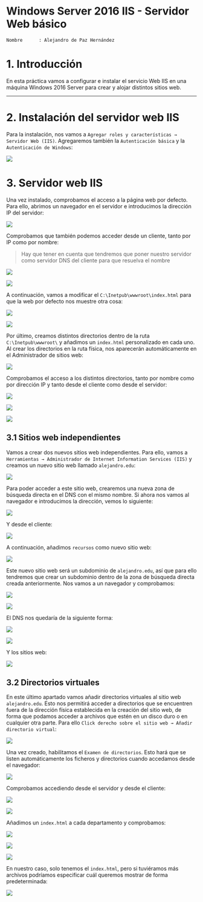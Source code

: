 # Windows Server 2016 IIS - Servidor Web básico

```
Nombre      : Alejandro de Paz Hernández

```

# 1. Introducción

En esta práctica vamos a configurar e instalar el servicio Web IIS en una máquina Windows 2016 Server para crear y alojar distintos sitios web.

---

# 2. Instalación del servidor web IIS

Para la instalación, nos vamos a `Agregar roles y características → Servidor Web (IIS)`. Agregaremos también la `Autenticación básica` y la `Autenticación de Windows`:

![](img/3.png)

# 3. Servidor web IIS 

Una vez instalado, comprobamos el acceso a la página web por defecto. Para ello, abrimos un navegador en el servidor e introducimos la dirección IP del servidor:

![](img/4.png)

Comprobamos que también podemos acceder desde un cliente, tanto por IP como por nombre:

> Hay que tener en cuenta que tendremos que poner nuestro servidor como servidor DNS del cliente para que resuelva el nombre

![](img/5.png)

![](img/6.png)

A continuación, vamos a modificar el `C:\Inetpub\wwwroot\index.html` para que la web por defecto nos muestre otra cosa:

![](img/8.png)

![](img/9.png)

Por último, creamos distintos directorios dentro de la ruta `C:\Inetpub\wwwroot\` y añadimos un `index.html` personalizado en cada uno. Al crear los directorios en la ruta física, nos aparecerán automáticamente en el Administrador de sitios web:

![](img/10.png)

Comprobamos el acceso a los distintos directorios, tanto por nombre como por dirección IP y tanto desde el cliente como desde el servidor:

![](img/11.png)

![](img/12.png)

![](img/13.png)

## 3.1 Sitios web independientes

Vamos a crear dos nuevos sitios web independientes. Para ello, vamos a `Herramientas → Administrador de Internet Information Services (IIS)` y creamos un nuevo sitio web llamado `alejandro.edu`:

![](img/7.png)

Para poder acceder a este sitio web, crearemos una nueva zona de búsqueda directa en el DNS con el mismo nombre. Si ahora nos vamos al navegador e introducimos la dirección, vemos lo siguiente:

![](img/18.png)

Y desde el cliente:

![](img/19.png)

A continuación, añadimos `recursos` como nuevo sitio web:

![](img/20.png)

Este nuevo sitio web será un subdominio de `alejandro.edu`, así que para ello tendremos que crear un subdominio dentro de la zona de búsqueda directa creada anteriormente. Nos vamos a un navegador y comprobamos:

![](img/21.png)

![](img/22.png)

El DNS nos quedaría de la siguiente forma:

![](img/24.png)

![](img/25.png)

Y los sitios web:

![](img/23.png)

## 3.2 Directorios virtuales

En este último apartado vamos añadir directorios virtuales al sitio web `alejandro.edu`. Esto nos permitirá acceder a directorios que se encuentren fuera de la dirección física establecida en la creación del sitio web, de forma que podamos acceder a archivos que estén en un disco duro o en cualquier otra parte. Para ello `Click derecho sobre el sitio web → Añadir directorio virtual`:

![](img/26.png)

Una vez creado, habilitamos el `Examen de directorios`. Esto hará que se listen automáticamente los ficheros y directorios cuando accedamos desde el navegador:

![](img/30.png)

Comprobamos accediendo desde el servidor y desde el cliente:

![](img/27.png)

![](img/28.png)

Añadimos un `index.html` a cada departamento y comprobamos:

![](img/31.png)

![](img/32.png)

![](img/33.png)

En nuestro caso, solo tenemos el `index.html`, pero si tuviéramos más archivos podríamos especificar cuál queremos mostrar de forma predeterminada:

![](img/34.png)

